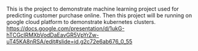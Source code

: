 This is the project to demonstrate machine learning project used for predicting customer purchase online. Then this project will be  running on google cloud platform to demonstrate kubernetes clusters.
https://docs.google.com/presentation/d/1ukG-hTCGcIRMXbVodDaEavGR5VpYrZw-uT45KA8nRSA/edit#slide=id.g2c72e6ab676_0_55
